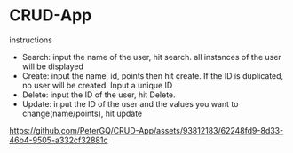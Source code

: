 # CRUD-App
instructions
- Search: input the name of the user, hit search. all instances of the user will be displayed
- Create: input the name, id, points then hit create. If the ID is duplicated, no user will be created. Input a unique ID
- Delete: input the ID of the user, hit Delete.
- Update: input the ID of the user and the values you want to change(name/points), hit update

https://github.com/PeterGQ/CRUD-App/assets/93812183/62248fd9-8d33-46b4-9505-a332cf32881c

